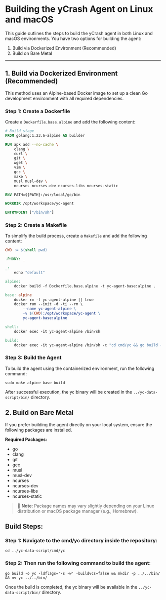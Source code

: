﻿# Building the yCrash Agent on Linux and macOS

This guide outlines the steps to build the yCrash agent in both Linux and macOS environments. You have two options for building the agent:

1) Build via Dockerized Environment (Recommended)  
2) Build on Bare Metal
---
## 1. Build via Dockerized Environment (Recommended)

This method uses an Alpine-based Docker image to set up a clean Go development environment with all required dependencies.

### Step 1: Create a Dockerfile

Create a `Dockerfile.base.alpine` and add the following content:

```dockerfile
# Build stage
FROM golang:1.23.6-alpine AS builder

RUN apk add --no-cache \
    clang \
    curl \
    git \
    wget \
    vim \
    gcc \
    make \
    musl musl-dev \
    ncurses ncurses-dev ncurses-libs ncurses-static

ENV PATH=${PATH}:/usr/local/go/bin

WORKDIR /opt/workspace/yc-agent

ENTRYPOINT ["/bin/sh"]
```
### Step 2: Create a Makefile
To simplify the build process, create a `Makefile` and add the following content:

```makefile
CWD := $(shell pwd)

.PHONY: _

_: 
	echo "default"

alpine:
	docker build -f Dockerfile.base.alpine -t yc-agent-base:alpine .

base: alpine
	docker rm -f yc-agent-alpine || true
	docker run --init -d -ti --rm \
		--name yc-agent-alpine \
		-v $(CWD):/opt/workspace/yc-agent \
		yc-agent-base:alpine

shell:
	docker exec -it yc-agent-alpine /bin/sh

build:
	docker exec -it yc-agent-alpine /bin/sh -c "cd cmd/yc && go build -o yc -ldflags='-s -w' -buildvcs=false && mkdir -p ../../bin/ && mv yc ../../bin/"
```
### Step 3: Build the Agent
To build the agent using the containerized environment, run the following command:
```
sudo make alpine base build
```
After successful execution, the yc binary will be created in the `../yc-data-script/bin/` directory.


## 2. Build on Bare Metal

If you prefer building the agent directly on your local system, ensure the following packages are installed.

**Required Packages:**
- go
- clang
- git
- gcc
- musl
- musl-dev
- ncurses
- ncurses-dev
- ncurses-libs
- ncurses-static

> 📌 **Note**: Package names may vary slightly depending on your Linux distribution or macOS package manager (e.g., Homebrew).

## Build Steps:

### Step 1:  Navigate to the cmd/yc directory inside the repository:
```
cd ../yc-data-script/cmd/yc
```
### Step 2: Then run the following command to build the agent:
```
go build -o yc -ldflags='-s -w' -buildvcs=false && mkdir -p ../../bin/ && mv yc ../../bin/
```
Once the build is completed, the yc binary will be available in the `../yc-data-script/bin/` directory.
